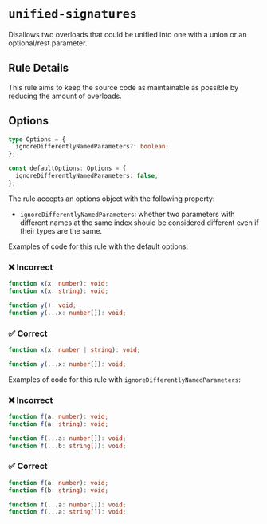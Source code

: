 # `unified-signatures`

Disallows two overloads that could be unified into one with a union or an optional/rest parameter.

## Rule Details

This rule aims to keep the source code as maintainable as possible by reducing the amount of overloads.

## Options

```ts
type Options = {
  ignoreDifferentlyNamedParameters?: boolean;
};

const defaultOptions: Options = {
  ignoreDifferentlyNamedParameters: false,
};
```

The rule accepts an options object with the following property:

- `ignoreDifferentlyNamedParameters`: whether two parameters with different names at the same index should be considered different even if their types are the same.

Examples of code for this rule with the default options:

<!--tabs-->

### ❌ Incorrect

```ts
function x(x: number): void;
function x(x: string): void;
```

```ts
function y(): void;
function y(...x: number[]): void;
```

### ✅ Correct

```ts
function x(x: number | string): void;
```

```ts
function y(...x: number[]): void;
```

Examples of code for this rule with `ignoreDifferentlyNamedParameters`:

<!--tabs-->

### ❌ Incorrect

```ts
function f(a: number): void;
function f(a: string): void;
```

```ts
function f(...a: number[]): void;
function f(...b: string[]): void;
```

### ✅ Correct

```ts
function f(a: number): void;
function f(b: string): void;
```

```ts
function f(...a: number[]): void;
function f(...a: string[]): void;
```

